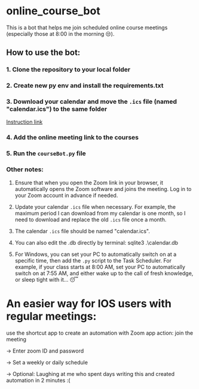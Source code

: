 # online_course_bot

This is a bot that helps me join scheduled online course meetings (especially those at 8:00 in the morning 😒).

## How to use the bot:

### 1. Clone the repository to your local folder

### 2. Create new py env and install the requirements.txt

### 3. Download your calendar and move the `.ics` file (named "calendar.ics") to the same folder

[Instruction link](https://studentuef.sharepoint.com/sites/PeppiHandbook/SitePages/Lukkarikone-Schedule-Assistant.aspx)

### 4. Add the online meeting link to the courses

### 5. Run the `courseBot.py` file

### Other notes:

1. Ensure that when you open the Zoom link in your browser, it automatically opens the Zoom software and joins the meeting. Log in to your Zoom account in advance if needed.

2. Update your calendar `.ics` file when necessary. For example, the maximum period I can download from my calendar is one month, so I need to download and replace the old `.ics` file once a month.

3. The calendar `.ics` file should be named "calendar.ics".

4. You can also edit the .db directly by terminal:  sqlite3 .\calendar.db

5. For Windows, you can set your PC to automatically switch on at a specific time, then add the `.py` script to the Task Scheduler. For example, if your class starts at 8:00 AM, set your PC to automatically switch on at 7:55 AM, and either wake up to the call of fresh knowledge, or sleep tight with it... 😴


# An easier way for IOS users with regular meetings:

use the shortcut app to create an automation with Zoom app action: join the meeting 

-> Enter zoom ID and password

-> Set a weekly or daily schedule    

-> Optional: Laughing at me who spent days writing this and created automation in 2 minutes :(





